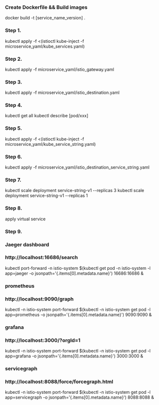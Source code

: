 ### Create Dockerfile && Build images
docker build -t [service_name_version] .

### Step 1.
kubectl apply -f <(istioctl kube-inject -f microservice_yaml/kube_services.yaml)

### Step 2.
kubectl apply -f microservice_yaml/istio_gateway.yaml

### Step 3.
kubectl apply -f microservice_yaml/istio_destination.yaml

### Step 4.
kubectl get all
kubectl describe [pod/xxx]

### Step 5.
kubectl apply -f <(istioctl kube-inject -f microservice_yaml/kube_service_string.yaml)

### Step 6.
kubectl apply -f microservice_yaml/istio_destination_service_string.yaml

### Step 7.
kubectl scale deployment service-string-v1 --replicas 3
kubectl scale deployment service-string-v1 --replicas 1

### Step 8.
apply virtual service

### Step 9.
### Jaeger dashboard
### http://localhost:16686/search
kubectl port-forward -n istio-system $(kubectl get pod -n istio-system -l app=jaeger -o jsonpath='{.items[0].metadata.name}') 16686:16686 &

### prometheus
### http://localhost:9090/graph
kubectl -n istio-system port-forward $(kubectl -n istio-system get pod -l app=prometheus -o jsonpath='{.items[0].metadata.name}') 9090:9090 &

### grafana
### http://localhost:3000/?orgId=1
kubectl -n istio-system port-forward $(kubectl -n istio-system get pod -l app=grafana -o jsonpath='{.items[0].metadata.name}') 3000:3000 &

### servicegraph
### http://localhost:8088/force/forcegraph.html
kubectl -n istio-system port-forward $(kubectl -n istio-system get pod -l app=servicegraph -o jsonpath='{.items[0].metadata.name}') 8088:8088 &


